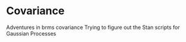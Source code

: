 # Covariance
Adventures in brms covariance
Trying to figure out the Stan scripts for Gaussian Processes
